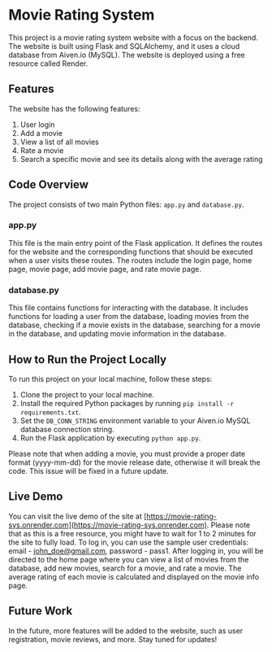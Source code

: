 # Movie Rating System

This project is a movie rating system website with a focus on the backend. The website is built using Flask and SQLAlchemy, and it uses a cloud database from Aiven.io (MySQL). The website is deployed using a free resource called Render.

## Features

The website has the following features:

1. User login
2. Add a movie
3. View a list of all movies
4. Rate a movie
5. Search a specific movie and see its details along with the average rating

## Code Overview

The project consists of two main Python files: `app.py` and `database.py`.

### app.py

This file is the main entry point of the Flask application. It defines the routes for the website and the corresponding functions that should be executed when a user visits these routes. The routes include the login page, home page, movie page, add movie page, and rate movie page.

### database.py

This file contains functions for interacting with the database. It includes functions for loading a user from the database, loading movies from the database, checking if a movie exists in the database, searching for a movie in the database, and updating movie information in the database.

## How to Run the Project Locally

To run this project on your local machine, follow these steps:

1. Clone the project to your local machine.
2. Install the required Python packages by running `pip install -r requirements.txt`.
3. Set the `DB_CONN_STRING` environment variable to your Aiven.io MySQL database connection string.
4. Run the Flask application by executing `python app.py`.

Please note that when adding a movie, you must provide a proper date format (yyyy-mm-dd) for the movie release date, otherwise it will break the code. This issue will be fixed in a future update.

## Live Demo

You can visit the live demo of the site at [https://movie-rating-sys.onrender.com](https://movie-rating-sys.onrender.com). Please note that as this is a free resource, you might have to wait for 1 to 2 minutes for the site to fully load. To log in, you can use the sample user credentials: email - john_doe@gmail.com, password - pass1. After logging in, you will be directed to the home page where you can view a list of movies from the database, add new movies, search for a movie, and rate a movie. The average rating of each movie is calculated and displayed on the movie info page. 

## Future Work

In the future, more features will be added to the website, such as user registration, movie reviews, and more. Stay tuned for updates!